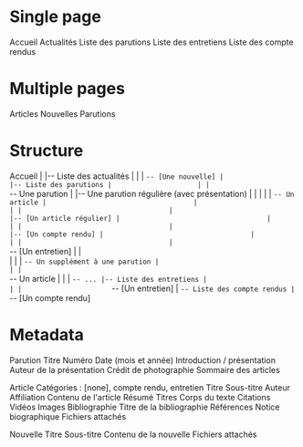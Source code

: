 # Single page
Accueil
Actualités
Liste des parutions
Liste des entretiens
Liste des compte rendus

# Multiple pages
Articles
Nouvelles
Parutions

# Structure
Accueil
      |
      |-- Liste des actualités
      |                      |
      |                      `-- [Une nouvelle]
      |                                      
      |-- Liste des parutions
      |                     |
      |                     `-- Une parution
      |                                    |-- Une parution régulière (avec présentation)
      |                                    |                        |
      |                                    |                        `-- Un article
      |                                    |                                     |
      |                                    |                                     |-- [Un article régulier]
      |                                    |                                     |
      |                                    |                                     |-- [Un compte rendu]
      |                                    |                                     |
      |                                    |                                     `-- [Un entretien]
      |                                    |                        
      |                                    |
      |                                    `-- Un supplément à une parution
      |                                                                   |
      |                                                                   `-- Un article
      |                                                                                |
      |                                                                                 `-- ...
      |-- Liste des entretiens
      |                      |
      |                      `-- [Un entretien]
      |
      `-- Liste des compte rendus
                                |
                                `-- [Un compte rendu]



# Metadata
Parution
  Titre
  Numéro
  Date (mois et année)
  Introduction / présentation
  Auteur de la présentation
  Crédit de photographie
  Sommaire des articles

Article
  Catégories : [none], compte rendu, entretien
  Titre
  Sous-titre
  Auteur
  Affiliation
  Contenu de l'article
    Résumé
    Titres
    Corps du texte
    Citations
    Vidéos
    Images
    Bibliographie
      Titre de la bibliographie
    Références
    Notice biographique
    Fichiers attachés

Nouvelle
  Titre
  Sous-titre
  Contenu de la nouvelle
  Fichiers attachés
